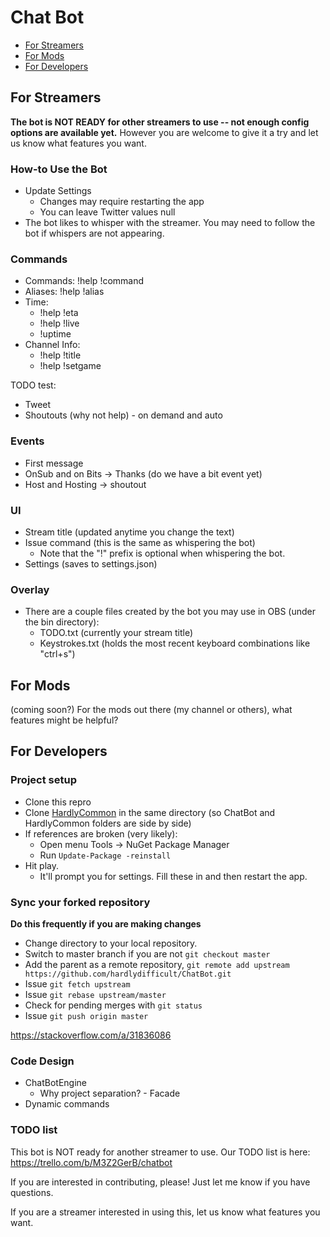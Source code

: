 # Chat Bot

 - [For Streamers](#for-streamers)
 - [For Mods](#for-mods)
 - [For Developers](#for-developers)

## For Streamers

**The bot is NOT READY for other streamers to use -- not enough config options are available yet.** However you are welcome to give it a try and let us know what features you want.

### How-to Use the Bot

 - Update Settings
    - Changes may require restarting the app
    - You can leave Twitter values null
 - The bot likes to whisper with the streamer.  You may need to follow the bot if whispers are not appearing.

### Commands

 - Commands: !help !command 
 - Aliases: !help !alias
 - Time: 
    - !help !eta
    - !help !live
    - !uptime
 - Channel Info: 
   - !help !title
   - !help !setgame 

TODO test:

 - Tweet
 - Shoutouts (why not help) - on demand and auto

### Events

 - First message
 - OnSub and on Bits -> Thanks (do we have a bit event yet)
 - Host and Hosting -> shoutout 

### UI

 - Stream title (updated anytime you change the text)
 - Issue command (this is the same as whispering the bot)
   - Note that the "!" prefix is optional when whispering the bot.
 - Settings (saves to settings.json)

### Overlay

 - There are a couple files created by the bot you may use in OBS (under the bin directory):
   - TODO.txt (currently your stream title)
   - Keystrokes.txt (holds the most recent keyboard combinations like "ctrl+s")

## For Mods

(coming soon?)  For the mods out there (my channel or others), what features might be helpful?

## For Developers

### Project setup

 - Clone this repro
 - Clone [HardlyCommon](https://github.com/hardlydifficult/HardlyCommon) in the same directory (so ChatBot and HardlyCommon folders are side by side)
 - If references are broken (very likely):
    - Open menu Tools -> NuGet Package Manager
    - Run ```Update-Package -reinstall```
 - Hit play.
   - It'll prompt you for settings.  Fill these in and then restart the app.

### Sync your forked repository

**Do this frequently if you are making changes**

 - Change directory to your local repository.
 - Switch to master branch if you are not ```git checkout master```
 - Add the parent as a remote repository, ```git remote add upstream https://github.com/hardlydifficult/ChatBot.git```
 - Issue ```git fetch upstream```
 - Issue ```git rebase upstream/master```
 - Check for pending merges with ```git status```
 - Issue ```git push origin master```
 
https://stackoverflow.com/a/31836086

### Code Design

 - ChatBotEngine 
   - Why project separation? - Facade
 - Dynamic commands

### TODO list

This bot is NOT ready for another streamer to use.  Our TODO list is here: https://trello.com/b/M3Z2GerB/chatbot

If you are interested in contributing, please!  Just let me know if you have questions.

If you are a streamer interested in using this, let us know what features you want.